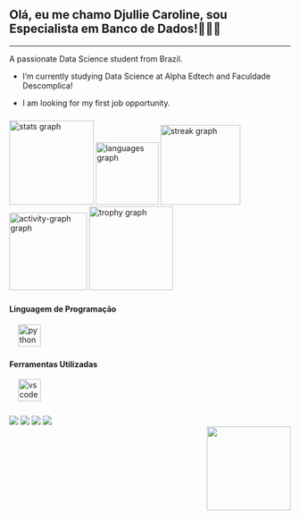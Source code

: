 # <h2 align="left">Olá, eu me chamo Djullie Caroline, sou Especialista em Banco de Dados!🧑🏻‍💻</h2>
---

<p>
     A passionate Data Science student from Brazil.

  -  I’m currently studying Data Science at Alpha Edtech and Faculdade Descomplica!

  -  I am looking for my first job opportunity.
</p>

###

<div align="left">
  <img src="https://github-readme-stats.vercel.app/api?username=Djulliecbr&hide_title=false&hide_rank=false&show_icons=true&include_all_commits=true&count_private=true&disable_animations=true&theme=gruvbox&locale=en&hide_border=false&order=1" height="151" alt="stats graph"  />
  <img src="https://github-readme-stats.vercel.app/api/top-langs?username=Djulliecbr&locale=en&hide_title=false&layout=compact&card_width=320&langs_count=5&theme=gruvbox&hide_border=true&order=2" height="112" alt="languages graph"  />
  <img src="https://streak-stats.demolab.com?user=Djulliecbr&locale=en&mode=daily&theme=gruvbox&hide_border=false&border_radius=5&order=3" height="143" alt="streak graph"  />
  <img src="https://github-readme-activity-graph.vercel.app/graph?username=Djulliecbr&radius=10&theme=gruvbox&area=true&order=5&hide_border=true&hide_title=false" height="139" alt="activity-graph graph"  />
  <img src="https://github-profile-trophy.vercel.app?username=Djulliecbr&theme=gruvbox&column=-1&row=1&margin-w=8&margin-h=8&no-bg=false&no-frame=true&order=4" height="150" alt="trophy graph"  />
</div>

###

#### Linguagem de Programação
<div align="left">
  <img width="12" />
  <img src="https://cdn.jsdelivr.net/gh/devicons/devicon/icons/python/python-original.svg" height="40" alt="python logo"  />
</div>

#### Ferramentas Utilizadas
<div align="left">
    <img width="12" />
    <img src="https://cdn.jsdelivr.net/gh/devicons/devicon/icons/vscode/vscode-original.svg" height="40" alt="vscode logo"  />
</div>

###

<div> 
  <a href="https://wa.me/5583987227810" target="_blank"><img src="https://img.shields.io/badge/WhatsApp-25D366?style=for-the-badge&logo=whatsapp&logoColor=white" target="_blank"></a>
  <a href="https://discord.gg/D7MzaN4TMm" target="_blank"><img src="https://img.shields.io/badge/Discord-7289DA?style=for-the-badge&logo=discord&logoColor=white" target="_blank"></a> 
  <a href="mailto:djulliecbr@gmail.com"><img src="https://img.shields.io/badge/Gmail-D14836?style=for-the-badge&logo=gmail&logoColor=white" target="_blank"></a>
  <a href="https://www.linkedin.com/in/djullie-caroline/" target="_blank"><img src="https://img.shields.io/badge/-LinkedIn-%230077B5?style=for-the-badge&logo=linkedin&logoColor=white" target="_blank"></a>  
</div>

<img align="right" height="150" src="https://lh3.googleusercontent.com/pw/ABLVV86TvUuCwrIeic2ambVbi186rPLDMFuOb-hF7_3kazgLgFFRznZ6OPzvUJSzL7-1srJU4_19iFSstbmXcZDIGc54PlGKTNNpJv6lhDem_2d471abK3L-NQZK-ExVIR8Y3z2URnC6b1TSU0hzW9qqagCTXg=w618-h913-s-no-gm?authuser=0)https://lh3.googleusercontent.com/pw/ABLVV86TvUuCwrIeic2ambVbi186rPLDMFuOb-hF7_3kazgLgFFRznZ6OPzvUJSzL7-1srJU4_19iFSstbmXcZDIGc54PlGKTNNpJv6lhDem_2d471abK3L-NQZK-ExVIR8Y3z2URnC6b1TSU0hzW9qqagCTXg=w618-h913-s-no-gm?authuser=0"/>

###
